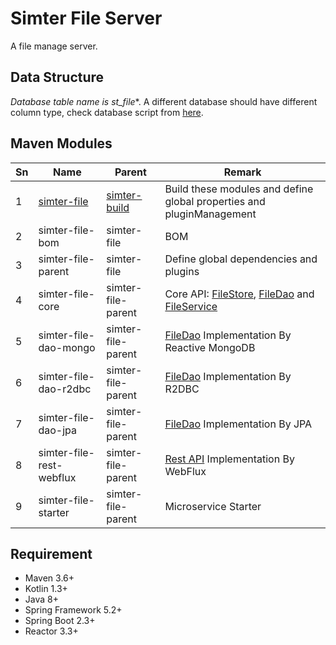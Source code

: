 # Simter File Server

A file manage server.

## Data Structure

*Database table name is st_file**. A different database should have different column type, 
check database script from [here](./simter-file-core/src/main/resources/tech/simter/file/sql).

## Maven Modules

Sn | Name                     | Parent             | Remark
---|--------------------------|--------------------|--------
1  | [simter-file]            | [simter-build]     | Build these modules and define global properties and pluginManagement
2  | simter-file-bom          | simter-file        | BOM
3  | simter-file-parent       | simter-file        | Define global dependencies and plugins
4  | simter-file-core         | simter-file-parent | Core API: [FileStore], [FileDao] and [FileService]
5  | simter-file-dao-mongo    | simter-file-parent | [FileDao] Implementation By Reactive MongoDB
6  | simter-file-dao-r2dbc    | simter-file-parent | [FileDao] Implementation By R2DBC
7  | simter-file-dao-jpa      | simter-file-parent | [FileDao] Implementation By JPA
8  | simter-file-rest-webflux | simter-file-parent | [Rest API] Implementation By WebFlux
9  | simter-file-starter      | simter-file-parent | Microservice Starter

## Requirement

- Maven 3.6+
- Kotlin 1.3+
- Java 8+
- Spring Framework 5.2+
- Spring Boot 2.3+
- Reactor 3.3+


[simter-build]: https://github.com/simter/simter-build
[simter-file]: https://github.com/simter/simter-file

[FileStore]: https://github.com/simter/simter-file/blob/master/simter-file-core/src/main/kotlin/tech/simter/file/core/File.kt
[FileDao]: https://github.com/simter/simter-file/blob/master/simter-file-core/src/main/kotlin/tech/simter/file/core/FileStoreDao.kt
[FileService]: https://github.com/simter/simter-file/blob/master/simter-file-core/src/main/kotlin/tech/simter/file/core/FileStoreService.kt
[Rest API]: ./docs/rest-api.md